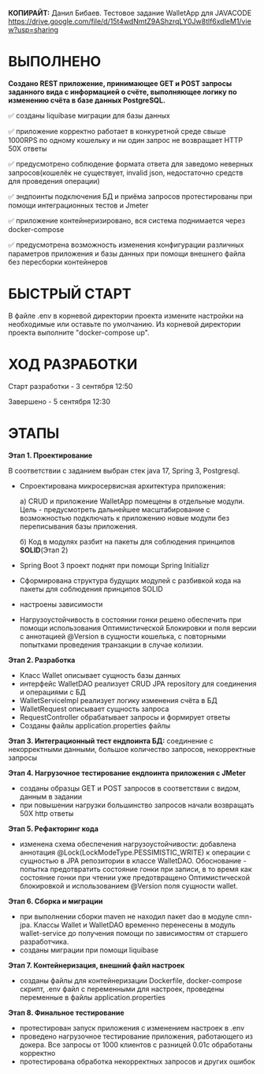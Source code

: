 **КОПИРАЙТ:** Данил Бибаев. Тестовое задание WalletApp для JAVACODE https://drive.google.com/file/d/15t4wdNmtZ9AShzrqLY0Jw8tlf6xdleM1/view?usp=sharing

# ВЫПОЛНЕНО
**Создано REST приложение, принимающее GET и POST запросы заданного вида с информацией о счёте, выполняющее логику по изменению счёта в базе данных PostgreSQL.**

✅ созданы liquibase миграции для базы данных

✅ приложение корректно работает в конкуретной среде свыше 1000RPS по одному кошельку и ни один запрос не возвращает HTTP 50X ответы

✅ предусмотрено соблюдение формата ответа для заведомо неверных запросов(кошелёк не существует, invalid json, недостаточно средств для проведения операции)

✅ эндпоинты подключения БД и приёма запросов протестированы при помощи интеграционных тестов и Jmeter

✅ приложение контейнеризировано, вся система поднимается через docker-compose

✅ предусмотрена возможность изменения конфигурации различных параметров приложения и базы данных при помощи внешнего файла без пересборки контейнеров


# БЫСТРЫЙ СТАРТ
В файле .env в корневой директории проекта измените настройки на необходимые или оставьте по умолчанию.
Из корневой директории проекта выполните "docker-compose up".


# ХОД РАЗРАБОТКИ
Старт разработки - 3 сентября 12:50

Завершено - 5 сентября 12:30

# ЭТАПЫ
**Этап 1. Проектирование**

В соответствии с заданием выбран стек java 17, Spring 3, Postgresql. 
- Спроектирована микросервисная архитектура приложения:
  
  а) CRUD и приложение WalletApp помещены в отдельные модули. Цель - предусмотреть дальнейшее масштабирование с возможностью подключать к приложению новые модули без переписывания базы приложения.
  
  б) Код в модулях разбит на пакеты для соблюдения принципов **SOLID**(Этап 2)
- Spring Boot 3 проект поднят при помощи Spring Initializr
- Сформирована структура будущих модулей с разбивкой кода на пакеты для соблюдения принципов SOLID
- настроены зависимости
- Нагрузоустойчивость в состоянии гонки решено обеспечить при помощи использования Оптимистической Блокировки и поля версии с аннотацией @Version в сущности кошелька, с повторными попытками проведения транзакции в случае колизии.

**Этап 2. Разработка**
- Класс Wallet описывает сущность базы данных
- интерфейс WalletDAO реализует CRUD JPA repository для соединения и операциями с БД
- WalletServiceImpl реализует логику изменения счёта в БД
- WalletRequest описывает сущность запроса
- RequestController обрабатывает запросы и формирует ответы
- Созданы файлы application.properties файлы

**Этап 3. Интеграционный тест ендпоинта БД:** соединение с некорректными данными, большое количество запросов, некорректные запросы

**Этап 4. Нагрузочное тестирование ендпоинта приложения с JMeter**
- созданы образцы GET и POST запросов в соответствии с видом, данным в задании
- при повышении нагрузки большинство запросов начали возвращать 50X http ответы

**Этап 5. Рефакторинг кода**
- изменена схема обеспечения нагрузоустойчивости: добавлена аннотация @Lock(LockModeType.PESSIMISTIC_WRITE) к операции с сущностью в JPA репозитории в классе WalletDAO. Обоснование - попытка предотвратить состояние гонки при записи, в то время как состояние гонки при чтении уже предотвращено Оптимистической блокировкой и использованием @Version поля сущности wallet.

**Этап 6. Сборка и миграции**
- при выполнении сборки maven не находил пакет dao в модуле cmn-jpa. Классы Wallet и WalletDAO временно перенесены в модуль wallet-service до получения помощи по зависимостям от старшего разработчика.
- созданы миграции при помощи liquibase

**Этап 7. Контейнеризация, внешний файл настроек**
- созданы файлы для контейнеризации Dockerfile, docker-compose скрипт, .env файл с переменными для настроек, проведены переменные в файлы application.properties

**Этап 8. Финальное тестирование**
- протестирован запуск приложения с изменением настроек в .env
- проведено нагрузочное тестирование приложения, работающего из докера. Все запросы от 1000 клиентов с разницей 0.01с обработаны корректно
- протестирована обработка некорректных запросов и других ошибок
